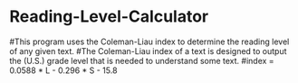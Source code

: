 # Reading-Level-Calculator
#This program uses the Coleman-Liau index to determine the reading level of any given text. 
#The Coleman-Liau index of a text is designed to output the (U.S.) grade level that is needed to understand some text. 
#index = 0.0588 * L - 0.296 * S - 15.8
